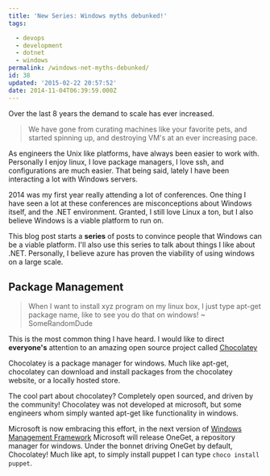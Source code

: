 ```yaml
---
title: 'New Series: Windows myths debunked!'
tags:

  - devops
  - development
  - dotnet
  - windows
permalink: /windows-net-myths-debunked/
id: 38
updated: '2015-02-22 20:57:52'
date: 2014-11-04T06:39:59.000Z
---
```


Over the last 8 years the demand to scale has ever increased.

>We have gone from curating machines like your favorite pets, and started spinning up, and destroying VM's at an ever increasing pace.

As engineers the Unix like platforms, have always been easier to work with. Personally I enjoy linux, I love package managers, I love ssh, and configurations are much easier. That being said, lately I have been interacting a lot with Windows servers.
<!-- more -->
2014 was my first year really attending a lot of conferences. One thing I have seen a lot at these conferences are misconceptions about Windows itself, and the .NET environment. Granted, I still love Linux a ton, but I also believe Windows is a viable platform to run on.

This blog post starts a **series** of posts to convince people that Windows can be a viable platform. I'll also use this series to talk about things I like about .NET. Personally, I believe azure has proven the viability of using windows on a large scale.

## Package Management

> When I want to install xyz program on my linux box, I just type apt-get package name, like to see you do that on windows! ~ SomeRandomDude

This is the most common thing I have heard. I would like to direct **everyone's** attention to an amazing open source project called [Chocolatey](https://chocolatey.org/)

Chocolatey is a package manager for windows. Much like apt-get, chocolatey can download and install packages from the chocolatey website, or a locally hosted store.

The cool part about chocolatey? Completely open sourced, and driven by the community! Chocolatey was not developed at microsoft, but some engineers whom simply wanted apt-get like functionality in windows.

Microsoft is now embracing this effort, in the next version of [Windows Management Framework](http://blogs.technet.com/b/windowsserver/archive/2014/04/03/windows-management-framework-v5-preview.aspx) Microsoft will release OneGet, a repository manager for windows. Under the bonnet driving OneGet by default, Chocolatey! Much like apt, to simply install puppet I can type `choco install puppet`.
